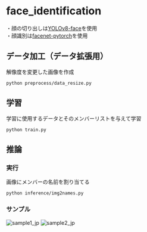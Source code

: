 # face_identification
・顔の切り出しは[YOLOv8-face](https://github.com/akanametov/yolo-face)を使用  
・顔識別は[facenet-pytorch](https://github.com/timesler/facenet-pytorch)を使用

## データ加工（データ拡張用）
解像度を変更した画像を作成
```
python preprocess/data_resize.py
```
## 学習
学習に使用するデータとそのメンバーリストを与えて学習
```
python train.py
```
## 推論
### 実行
画像にメンバーの名前を割り当てる
```
python inference/img2names.py
```
### サンプル
![sample1_jp](https://github.com/user-attachments/assets/0fe74957-5d7d-47eb-8242-8ad3ddfbbea3)
![sample2_jp](https://github.com/user-attachments/assets/b3cfd422-daa9-4f92-bc13-d288ddb2695c)